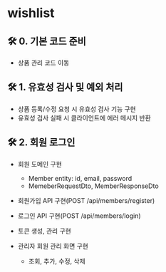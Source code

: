 # wishlist

## 🛠 0. 기본 코드 준비

- 상품 관리 코드 이동

## 🛠 1. 유효성 검사 및 예외 처리

- 상품 등록/수정 요청 시 유효성 검사 기능 구현
- 유효성 검사 실패 시 클라이언트에 에러 메시지 반환

## 🛠 2. 회원 로그인

- 회원 도메인 구현
    - Member entity: id, email, password
    - MemeberRequestDto, MemberResponseDto
- 회원가입 API 구현(POST /api/members/register)
- 로그인 API 구현(POST /api/members/login)
- 토큰 생성, 관리 구현
- 관리자 회원 관리 화면 구현

    - 조회, 추가, 수정, 삭제
